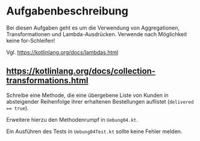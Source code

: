 # Aufgabenbeschreibung

Bei diesen Aufgaben geht es um die Verwendung von Aggregationen, Transformationen und Lambda-Ausdrücken.
Verwende nach Möglichkeit keine for-Schleifen!

Vgl.
https://kotlinlang.org/docs/lambdas.html

https://kotlinlang.org/docs/collection-transformations.html
---
Schreibe eine Methode, die eine übergebene Liste von Kunden in absteigender Reihenfolge ihrer erhaltenen Bestellungen auflistet (`delivered == true`).

Erweitere hierzu den Methodenrumpf in `Uebung04.kt`.

Ein Ausführen des Tests in `Uebung04Test.kt` sollte keine Fehler melden.